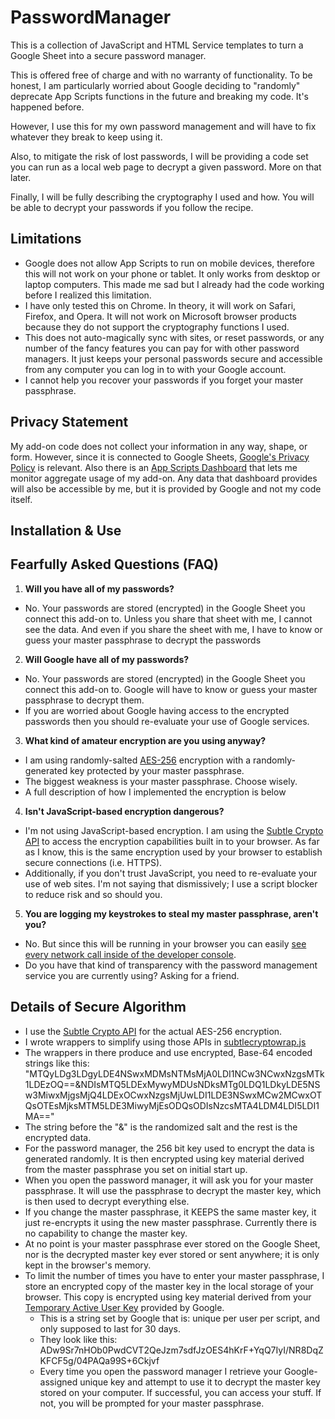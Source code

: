 # PasswordManager

This is a collection of JavaScript and HTML Service templates to turn a Google Sheet into a secure password manager.

This is offered free of charge and with no warranty of functionality.  To be honest, I am particularly worried about Google deciding to "randomly" deprecate App Scripts functions in the future and breaking my code.  It's happened before.

However, I use this for my own password management and will have to fix whatever they break to keep using it.

Also, to mitigate the risk of lost passwords, I will be providing a code set you can run as a local web page to decrypt a given password.  More on that later.

Finally, I will be fully describing the cryptography I used and how.  You will be able to decrypt your passwords if you follow the recipe.

## Limitations
- Google does not allow App Scripts to run on mobile devices, therefore this will not work on your phone or tablet.  It only works from desktop or laptop computers.  This made me sad but I already had the code working before I realized this limitation.
- I have only tested this on Chrome.  In theory, it will work on Safari, Firefox, and Opera.  It will not work on Microsoft browser products because they do not support the cryptography functions I used.
- This does not auto-magically sync with sites, or reset passwords, or any number of the fancy features you can pay for with other password managers.  It just keeps your personal passwords secure and accessible from any computer you can log in to with your Google account.
- I cannot help you recover your passwords if you forget your master passphrase.

## Privacy Statement
My add-on code does not collect your information in any way, shape, or form.  However, since it is connected to Google Sheets, [Google's Privacy Policy](https://policies.google.com/privacy?hl=en-US) is relevant.  Also there is an [App Scripts Dashboard](https://developers.google.com/apps-script/guides/dashboard) that lets me monitor aggregate usage of my add-on.  Any data that dashboard provides will also be accessible by me, but it is provided by Google and not my code itself.     

## Installation & Use


## Fearfully Asked Questions (FAQ)
1. **Will you have all of my passwords?**
  - No.  Your passwords are stored (encrypted) in the Google Sheet you connect this add-on to.  Unless you share that sheet with me, I cannot see the data.  And even if you share the sheet with me, I have to know or guess your master passphrase to decrypt the passwords
2. **Will Google have all of my passwords?**
  - No.  Your passwords are stored (encrypted) in the Google Sheet you connect this add-on to.  Google will have to know or guess your master passphrase to decrypt them.
  - If you are worried about Google having access to the encrypted passwords then you should re-evaluate your use of Google services.
3. **What kind of amateur encryption are you using anyway?**
  - I am using randomly-salted [AES-256](https://en.wikipedia.org/wiki/Advanced_Encryption_Standard) encryption with a randomly-generated key protected by your master passphrase.
  - The biggest weakness is your master passphrase.  Choose wisely.
  - A full description of how I implemented the encryption is below
4. **Isn't JavaScript-based encryption dangerous?**
  - I'm not using JavaScript-based encryption.  I am using the [Subtle Crypto API](https://developer.mozilla.org/en-US/docs/Web/API/SubtleCrypto) to access the encryption capabilities built in to your browser.  As far as I know, this is the same encryption used by your browser to establish secure connections (i.e. HTTPS).   
  - Additionally, if you don't trust JavaScript, you need to re-evaluate your use of web sites.  I'm not saying that dismissively;  I use a script blocker to reduce risk and so should you.
5. **You are logging my keystrokes to steal my master passphrase, aren't you?**
  - No.  But since this will be running in your browser you can easily [see every network call inside of the developer console](https://developers.google.com/web/tools/chrome-devtools/network).
  - Do you have that kind of transparency with the password management service you are currently using?  Asking for a friend.

## Details of Secure Algorithm
- I use the [Subtle Crypto API](https://developer.mozilla.org/en-US/docs/Web/API/SubtleCrypto) for the actual AES-256 encryption.
- I wrote wrappers to simplify using those APIs in [subtlecryptowrap.js](TODO)
- The wrappers in there produce and use encrypted, Base-64 encoded strings like this: "MTQyLDg3LDgyLDE4NSwxMDMsNTMsMjA0LDI1NCw3NCwxNzgsMTk1LDEzOQ==&NDIsMTQ5LDExMywyMDUsNDksMTg0LDQ1LDkyLDE5NSw3MiwxMjgsMjQ4LDExOCwxNzgsMjUwLDI1LDE3NSwxMCw2MCwxOTQsOTEsMjksMTM5LDE3MiwyMjEsODQsODIsNzcsMTA4LDM4LDI5LDI1MA=="
- The string before the "&" is the randomized salt and the rest is the encrypted data.
- For the password manager, the 256 bit key used to encrypt the data is generated randomly.  It is then encrypted using key material derived from the master passphrase you set on initial start up.
- When you open the password manager, it will ask you for your master passphrase.  It will use the passphrase to decrypt the master key, which is then used to decrypt everything else.  
- If you change the master passphrase, it KEEPS the same master key, it just re-encrypts it using the new master passphrase.  Currently there is no capability to change the master key.
- At no point is your master passphrase ever stored on the Google Sheet, nor is the decrypted master key ever stored or sent anywhere; it is only kept in the browser's memory.
- To limit the number of times you have to enter your master passphrase, I store an encrypted copy of the master key in the local storage of your browser.  This copy is encrypted using key material derived from your [Temporary Active User Key](https://developers.google.com/apps-script/reference/base/session) provided by Google.
  - This is a string set by Google that is: unique per user per script, and only supposed to last for 30 days.
  - They look like this: ADw9Sr7nHOb0PwdCVT2QeJzm7sdfJzOES4hKrF+YqQ7IyI/NR8DqZKFCF5g/04PAQa99S+6Ckjvf
  - Every time you open the password manager I retrieve your Google-assigned unique key and attempt to use it to decrypt the master key stored on your computer.  If successful, you can access your stuff.  If not, you will be prompted for your master passphrase. 
